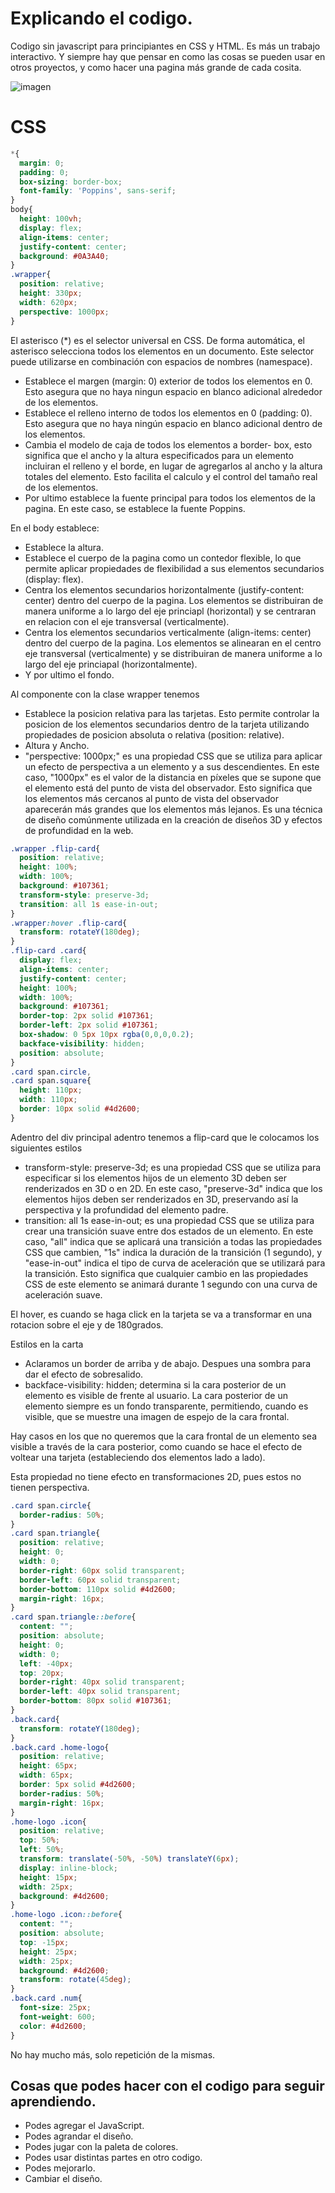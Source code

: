 # Explicando el codigo. 

Codigo sin javascript para principiantes en CSS y HTML. Es más un trabajo interactivo. Y siempre hay que pensar en como las cosas se pueden usar en otros proyectos, y como hacer una pagina más grande de cada cosita. 

![imagen](https://64.media.tumblr.com/ade6d61dc23416ad50bdea256a8b4d9d/da23f9d2e6984f63-a0/s400x600/e141ad80097565285beb18c45ae9a323d2dab210.jpg)

# CSS

```css
*{
  margin: 0;
  padding: 0;
  box-sizing: border-box;
  font-family: 'Poppins', sans-serif;
}
body{
  height: 100vh;
  display: flex;
  align-items: center;
  justify-content: center;
  background: #0A3A40;
}
.wrapper{
  position: relative;
  height: 330px;
  width: 620px;
  perspective: 1000px;
}
```

El asterisco (*) es el selector universal en CSS. De forma automática, el asterisco selecciona todos los elementos en un documento. Este selector puede utilizarse en combinación con espacios de nombres (namespace).
- Establece el margen (margin: 0) exterior de todos los elementos en 0. Esto asegura que no haya ningun espacio en blanco adicional alrededor de los elementos.
- Establece el relleno interno de todos los elementos en 0 (padding: 0). Esto asegura que no haya ningún espacio en blanco adicional dentro de los elementos.
- Cambia el modelo de caja de todos los elementos a border- box, esto significa que el ancho y la altura especificados para un elemento incluiran el relleno y el borde, en lugar de agregarlos al ancho y la altura totales del elemento. Esto facilita el calculo y el control del tamaño real de los elementos.
- Por ultimo establece la fuente principal para todos los elementos de la pagina. En este caso, se establece la fuente Poppins.

En el body establece:
- Establece la altura. 
- Establece el cuerpo de la pagina como un contedor flexible, lo que permite aplicar propiedades de flexibilidad a sus elementos secundarios (display: flex).
- Centra los elementos secundarios horizontalmente (justify-content: center) dentro del cuerpo de la pagina. Los elementos se distribuiran de manera uniforme a lo largo del eje princiapl (horizontal) y se centraran en relacion con el eje transversal (verticalmente).
- Centra los elementos secundarios verticalmente (align-items: center) dentro del cuerpo de la pagina. Los elementos se alinearan en el centro eje transversal (verticalmente) y se distribuiran de manera uniforme a lo largo del eje princiapal (horizontalmente).
- Y por ultimo el fondo.

Al componente con la clase wrapper tenemos
- Establece la posicion relativa para las tarjetas. Esto permite controlar la posicion de los elementos secundarios dentro de la tarjeta utilizando propiedades de posicion absoluta o relativa (position: relative).
- Altura y Ancho.
- "perspective: 1000px;" es una propiedad CSS que se utiliza para aplicar un efecto de perspectiva a un elemento y a sus descendientes. En este caso, "1000px" es el valor de la distancia en píxeles que se supone que el elemento está del punto de vista del observador. Esto significa que los elementos más cercanos al punto de vista del observador aparecerán más grandes que los elementos más lejanos. Es una técnica de diseño comúnmente utilizada en la creación de diseños 3D y efectos de profundidad en la web.

```css
.wrapper .flip-card{
  position: relative;
  height: 100%;
  width: 100%;
  background: #107361;
  transform-style: preserve-3d;
  transition: all 1s ease-in-out;
}
.wrapper:hover .flip-card{
  transform: rotateY(180deg);
}
.flip-card .card{
  display: flex;
  align-items: center;
  justify-content: center;
  height: 100%;
  width: 100%;
  background: #107361;
  border-top: 2px solid #107361;
  border-left: 2px solid #107361;
  box-shadow: 0 5px 10px rgba(0,0,0,0.2);
  backface-visibility: hidden;
  position: absolute;
}
.card span.circle,
.card span.square{
  height: 110px;
  width: 110px;
  border: 10px solid #4d2600;
}
```

Adentro del div principal adentro tenemos a flip-card que le colocamos los siguientes estilos
- transform-style: preserve-3d; es una propiedad CSS que se utiliza para especificar si los elementos hijos de un elemento 3D deben ser renderizados en 3D o en 2D. En este caso, "preserve-3d" indica que los elementos hijos deben ser renderizados en 3D, preservando así la perspectiva y la profundidad del elemento padre.
- transition: all 1s ease-in-out; es una propiedad CSS que se utiliza para crear una transición suave entre dos estados de un elemento. En este caso, "all" indica que se aplicará una transición a todas las propiedades CSS que cambien, "1s" indica la duración de la transición (1 segundo), y "ease-in-out" indica el tipo de curva de aceleración que se utilizará para la transición. Esto significa que cualquier cambio en las propiedades CSS de este elemento se animará durante 1 segundo con una curva de aceleración suave.

El hover, es cuando se haga click en la tarjeta se va a transformar en una rotacion sobre el eje y de 180grados. 

Estilos en la carta 
- Aclaramos un border de arriba y de abajo. Despues una sombra para dar el efecto de sobresalido. 
- backface-visibility: hidden; determina si la cara posterior de un elemento es visible de frente al usuario. La cara posterior de un elemento siempre es un fondo transparente, permitiendo, cuando es visible, que se muestre una imagen de espejo de la cara frontal. 

Hay casos en los que no queremos que la cara frontal de un elemento sea visible a través de la cara posterior, como cuando se hace el efecto de voltear una tarjeta (estableciendo dos elementos lado a lado).

Esta propiedad no tiene efecto en transformaciones 2D, pues estos no tienen perspectiva.

```css
.card span.circle{
  border-radius: 50%;
}
.card span.triangle{
  position: relative;
  height: 0;
  width: 0;
  border-right: 60px solid transparent;
  border-left: 60px solid transparent;
  border-bottom: 110px solid #4d2600;
  margin-right: 16px;
}
.card span.triangle::before{
  content: "";
  position: absolute;
  height: 0;
  width: 0;
  left: -40px;
  top: 20px;
  border-right: 40px solid transparent;
  border-left: 40px solid transparent;
  border-bottom: 80px solid #107361;
}
.back.card{
  transform: rotateY(180deg);
}
.back.card .home-logo{
  position: relative;
  height: 65px;
  width: 65px;
  border: 5px solid #4d2600;
  border-radius: 50%;
  margin-right: 16px;
}
.home-logo .icon{
  position: relative;
  top: 50%;
  left: 50%;
  transform: translate(-50%, -50%) translateY(6px);
  display: inline-block;
  height: 15px;
  width: 25px;
  background: #4d2600;
}
.home-logo .icon::before{
  content: "";
  position: absolute;
  top: -15px;
  height: 25px;
  width: 25px;
  background: #4d2600;
  transform: rotate(45deg);
}
.back.card .num{
  font-size: 25px;
  font-weight: 600;
  color: #4d2600;
}
```

No hay mucho más, solo repetición de la mismas. 

## Cosas que podes hacer con el codigo para seguir aprendiendo. 

- Podes agregar el JavaScript.
- Podes agrandar el diseño.
- Podes jugar con la paleta de colores. 
- Podes usar distintas partes en otro codigo.
- Podes mejorarlo. 
- Cambiar el diseño. 
